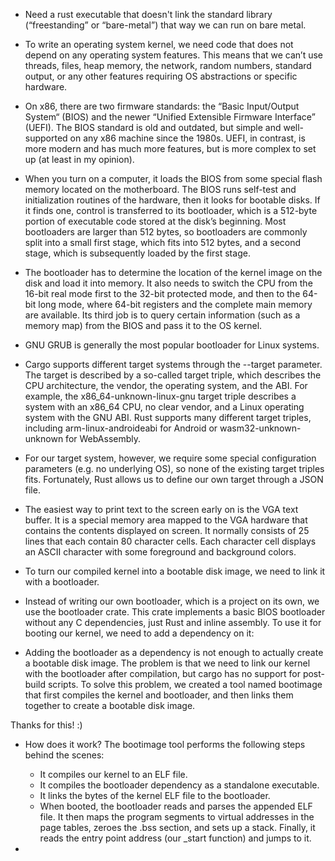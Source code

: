 - Need a rust executable that doesn't link the standard library (“freestanding” or “bare-metal”) that way we can run on bare metal.

- To write an operating system kernel, we need code that does not depend on any operating system features. This means that we can’t use threads, files, heap memory, the network, random numbers, standard output, or any other features requiring OS abstractions or specific hardware.

- On x86, there are two firmware standards: the “Basic Input/Output System“ (BIOS) and the newer “Unified Extensible Firmware Interface” (UEFI). The BIOS standard is old and outdated, but simple and well-supported on any x86 machine since the 1980s. UEFI, in contrast, is more modern and has much more features, but is more complex to set up (at least in my opinion).

- When you turn on a computer, it loads the BIOS from some special flash memory located on the motherboard. The BIOS runs self-test and initialization routines of the hardware, then it looks for bootable disks. If it finds one, control is transferred to its bootloader, which is a 512-byte portion of executable code stored at the disk’s beginning. Most bootloaders are larger than 512 bytes, so bootloaders are commonly split into a small first stage, which fits into 512 bytes, and a second stage, which is subsequently loaded by the first stage.

- The bootloader has to determine the location of the kernel image on the disk and load it into memory. It also needs to switch the CPU from the 16-bit real mode first to the 32-bit protected mode, and then to the 64-bit long mode, where 64-bit registers and the complete main memory are available. Its third job is to query certain information (such as a memory map) from the BIOS and pass it to the OS kernel.

- GNU GRUB is generally the most popular bootloader for Linux systems.

- Cargo supports different target systems through the --target parameter. The target is described by a so-called target triple, which describes the CPU architecture, the vendor, the operating system, and the ABI. For example, the x86_64-unknown-linux-gnu target triple describes a system with an x86_64 CPU, no clear vendor, and a Linux operating system with the GNU ABI. Rust supports many different target triples, including arm-linux-androideabi for Android or wasm32-unknown-unknown for WebAssembly.

- For our target system, however, we require some special configuration parameters (e.g. no underlying OS), so none of the existing target triples fits. Fortunately, Rust allows us to define our own target through a JSON file.

- The easiest way to print text to the screen early on is the VGA text buffer. It is a special memory area mapped to the VGA hardware that contains the contents displayed on screen. It normally consists of 25 lines that each contain 80 character cells. Each character cell displays an ASCII character with some foreground and background colors.

- To turn our compiled kernel into a bootable disk image, we need to link it with a bootloader.

- Instead of writing our own bootloader, which is a project on its own, we use the bootloader crate. This crate implements a basic BIOS bootloader without any C dependencies, just Rust and inline assembly. To use it for booting our kernel, we need to add a dependency on it:


- Adding the bootloader as a dependency is not enough to actually create a bootable disk image. The problem is that we need to link our kernel with the bootloader after compilation, but cargo has no support for post-build scripts. To solve this problem, we created a tool named bootimage that first compiles the kernel and bootloader, and then links them together to create a bootable disk image.

Thanks for this! :)

- How does it work?
    The bootimage tool performs the following steps behind the scenes:

    - It compiles our kernel to an ELF file.
    - It compiles the bootloader dependency as a standalone executable.
    - It links the bytes of the kernel ELF file to the bootloader.
    - When booted, the bootloader reads and parses the appended ELF file. It then maps the program segments to virtual addresses in the page tables, zeroes the .bss section, and sets up a stack. Finally, it reads the entry point address (our _start function) and jumps to it.

- 